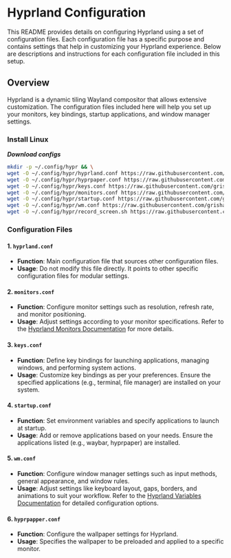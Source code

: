 # Hyprland Configuration

This README provides details on configuring Hyprland using a set of configuration files. Each configuration file has a specific purpose and contains settings that help in customizing your Hyprland experience. Below are descriptions and instructions for each configuration file included in this setup.

## Overview

Hyprland is a dynamic tiling Wayland compositor that allows extensive customization. The configuration files included here will help you set up your monitors, key bindings, startup applications, and window manager settings.

### Install Linux

***Download configs***

```bash
mkdir -p ~/.config/hypr && \
wget -O ~/.config/hypr/hyprland.conf https://raw.githubusercontent.com/grisha765/dotfiles/main/hyprland/hyprland.conf && \
wget -O ~/.config/hypr/hyprpaper.conf https://raw.githubusercontent.com/grisha765/dotfiles/main/hyprland/hyprpaper.conf && \
wget -O ~/.config/hypr/keys.conf https://raw.githubusercontent.com/grisha765/dotfiles/main/hyprland/keys.conf && \
wget -O ~/.config/hypr/monitors.conf https://raw.githubusercontent.com/grisha765/dotfiles/main/hyprland/monitors.conf && \
wget -O ~/.config/hypr/startup.conf https://raw.githubusercontent.com/grisha765/dotfiles/main/hyprland/startup.conf && \
wget -O ~/.config/hypr/wm.conf https://raw.githubusercontent.com/grisha765/dotfiles/main/hyprland/wm.conf && \
wget -O ~/.config/hypr/record_screen.sh https://raw.githubusercontent.com/grisha765/dotfiles/main/hyprland/record_screen.sh && chmod +x ~/.config/hypr/record_screen.sh
```

### Configuration Files

#### 1. `hyprland.conf`

- **Function**: Main configuration file that sources other configuration files.
- **Usage**: Do not modify this file directly. It points to other specific configuration files for modular settings.

#### 2. `monitors.conf`

- **Function**: Configure monitor settings such as resolution, refresh rate, and monitor positioning.
- **Usage**: Adjust settings according to your monitor specifications. Refer to the [Hyprland Monitors Documentation](https://wiki.hyprland.org/Configuring/Monitors/) for more details.

#### 3. `keys.conf`

- **Function**: Define key bindings for launching applications, managing windows, and performing system actions.
- **Usage**: Customize key bindings as per your preferences. Ensure the specified applications (e.g., terminal, file manager) are installed on your system.

#### 4. `startup.conf`

- **Function**: Set environment variables and specify applications to launch at startup.
- **Usage**: Add or remove applications based on your needs. Ensure the applications listed (e.g., waybar, hyprpaper) are installed.

#### 5. `wm.conf`

- **Function**: Configure window manager settings such as input methods, general appearance, and window rules.
- **Usage**: Adjust settings like keyboard layout, gaps, borders, and animations to suit your workflow. Refer to the [Hyprland Variables Documentation](https://wiki.hyprland.org/Configuring/Variables/) for detailed configuration options.

#### 6. `hyprpapper.conf`

- **Function**: Configure the wallpaper settings for Hyprland.
- **Usage**: Specifies the wallpaper to be preloaded and applied to a specific monitor. 

